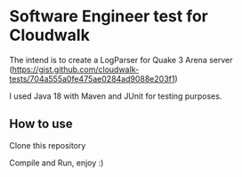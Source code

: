 # Software Engineer test for Cloudwalk

 The intend is to create a LogParser for Quake 3 Arena server 
 (https://gist.github.com/cloudwalk-tests/704a555a0fe475ae0284ad9088e203f1)
 
 I used Java 18 with Maven and JUnit for testing purposes.

## How to use


 Clone this repository 
 
 Compile and Run, enjoy :)

